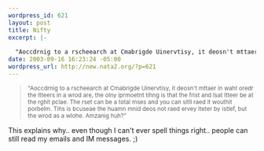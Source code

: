 ```yaml
--- 
wordpress_id: 621
layout: post
title: Nifty
excerpt: |-
  
  "Aoccdrnig to a rscheearch at Cmabrigde Uinervtisy, it deosn't mttaer in waht oredr the ltteers in a wrod are, the olny iprmoetnt tihng is that the frist and lsat ltteer be at the rghit pclae.  The rset can be a total mses and you can sitll raed it wouthit porbelm.  Tihs is bcuseae the huamn mnid deos not raed ervey lteter by istlef, but the wrod as a wlohe.  Amzanig huh?"
date: 2003-09-16 16:23:24 -05:00
wordpress_url: http://new.nata2.org/?p=621
---
```

<blockquote><small>
"Aoccdrnig to a rscheearch at Cmabrigde Uinervtisy, it deosn't mttaer in waht oredr the ltteers in a wrod are, the olny iprmoetnt tihng is that the frist and lsat ltteer be at the rghit pclae.  The rset can be a total mses and you can sitll raed it wouthit porbelm.  Tihs is bcuseae the huamn mnid deos not raed ervey lteter by istlef, but the wrod as a wlohe.  Amzanig huh?"</small></blockquote>This explains why.. even though I can't ever spell things right.. people can still read my emails and IM messages. ;)
